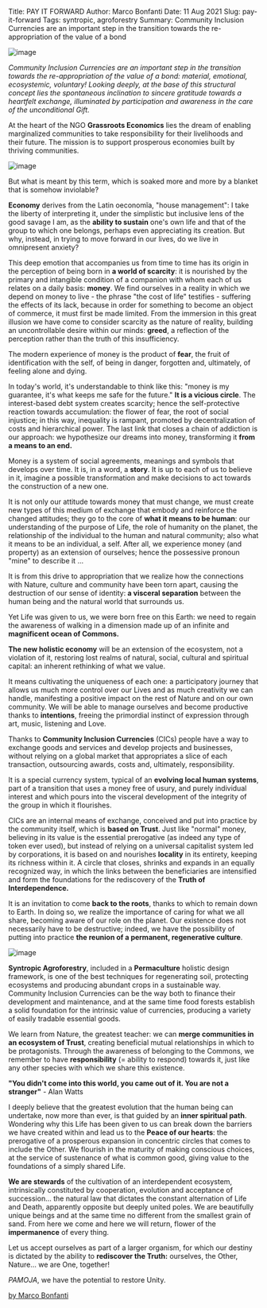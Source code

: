 Title: PAY IT FORWARD
Author: Marco Bonfanti
Date: 11 Aug 2021
Slug: pay-it-forward
Tags: syntropic, agroforestry
Summary: Community Inclusion Currencies are an important step in the transition towards the re-appropriation of the value of a bond

![image](/images/blog/pay-it-forward1.webp)

_Community Inclusion Currencies are an important step in the transition
towards the re-appropriation of the value of a bond: material,
emotional, ecosystemic, voluntary! Looking deeply, at the base of this
structural concept lies the spontaneous inclination to sincere gratitude
towards a heartfelt exchange, illuminated by participation and awareness
in the care of the unconditional Gift._

At the heart of the NGO **Grassroots Economics** lies the dream of
enabling marginalized communities to take responsibility for their
livelihoods and their future. The mission is to support prosperous
economies built by thriving communities.

![image](/images/blog/pay-it-forward2.webp)

But what is meant by this term, which is soaked more and more by a
blanket that is somehow inviolable?

**Economy** derives from the Latin oeconomĭa, "house management": I
take the liberty of interpreting it, under the simplistic but inclusive
lens of the good savage I am, as the **ability to sustain** one's own
life and that of the group to which one belongs, perhaps even
appreciating its creation. But why, instead, in trying to move forward
in our lives, do we live in omnipresent anxiety?

This deep emotion that accompanies us from time to time has its origin
in the perception of being born in **a world of scarcity**: it is
nourished by the primary and intangible condition of a companion with
whom each of us relates on a daily basis: **money**. We find ourselves
in a reality in which we depend on money to live - the phrase "the cost
of life" testifies - suffering the effects of its lack, because in
order for something to become an object of commerce, it must first be
made limited. From the immersion in this great illusion we have come to
consider scarcity as the nature of reality, building an uncontrollable
desire within our minds: **greed**, a reflection of the perception
rather than the truth of this insufficiency.

The modern experience of money is the product of **fear**, the fruit of
identification with the self, of being in danger, forgotten and,
ultimately, of feeling alone and dying.

In today's world, it's understandable to think like this: "money is
my guarantee, it's what keeps me safe for the future." **It is a
vicious circle**. The interest-based debt system creates scarcity; hence
the self-protective reaction towards accumulation: the flower of fear,
the root of social injustice; in this way, inequality is rampant,
promoted by decentralization of costs and hierarchical power. The last
link that closes a chain of addiction is our approach: we hypothesize
our dreams into money, transforming it **from a means to an end.**

Money is a system of social agreements, meanings and symbols that
develops over time. It is, in a word, a **story**. It is up to each of
us to believe in it, imagine a possible transformation and make
decisions to act towards the construction of a new one.

It is not only our attitude towards money that must change, we must
create new types of this medium of exchange that embody and reinforce
the changed attitudes; they go to the core of **what it means to be
human**: our understanding of the purpose of Life, the role of humanity
on the planet, the relationship of the individual to the human and
natural community; also what it means to be an individual, a self. After
all, we experience money (and property) as an extension of ourselves;
hence the possessive pronoun "mine" to describe it ...

It is from this drive to appropriation that we realize how the
connections with Nature, culture and community have been torn apart,
causing the destruction of our sense of identity: **a visceral
separation** between the human being and the natural world that
surrounds us.

Yet Life was given to us, we were born free on this Earth: we need to
regain the awareness of walking in a dimension made up of an infinite
and **magnificent ocean of Commons.**

**The new holistic economy** will be an extension of the ecosystem, not
a violation of it, restoring lost realms of natural, social, cultural
and spiritual capital: an inherent rethinking of what we value.

It means cultivating the uniqueness of each one: a participatory journey
that allows us much more control over our Lives and as much creativity
we can handle, manifesting a positive impact on the rest of Nature and
on our own community. We will be able to manage ourselves and become
productive thanks to **intentions**, freeing the primordial instinct of
expression through art, music, listening and Love.

Thanks to **Community Inclusion Currencies** (CICs) people have a way to
exchange goods and services and develop projects and businesses, without
relying on a global market that appropriates a slice of each
transaction, outsourcing awards, costs and, ultimately, responsibility.

It is a special currency system, typical of an **evolving local human
systems**, part of a transition that uses a money free of usury, and
purely individual interest and which pours into the visceral development
of the integrity of the group in which it flourishes.

CICs are an internal means of exchange, conceived and put into practice
by the community itself, which is **based on Trust**. Just like
"normal" money, believing in its value is the essential prerogative
(as indeed any type of token ever used), but instead of relying on a
universal capitalist system led by corporations, it is based on and
nourishes **locality** in its entirety, keeping its richness within it.
A circle that closes, shrinks and expands in an equally recognized way,
in which the links between the beneficiaries are intensified and form
the foundations for the rediscovery of the **Truth of Interdependence.**

It is an invitation to come **back to the roots**, thanks to which to
remain down to Earth. In doing so, we realize the importance of caring
for what we all share, becoming aware of our role on the planet. Our
existence does not necessarily have to be destructive; indeed, we have
the possibility of putting into practice **the reunion of a permanent,
regenerative culture**.

![image](/images/blog/pay-it-forward3.webp)

**Syntropic Agroforestry**, included in a **Permaculture** holistic
design framework, is one of the best techniques for regenerating soil,
protecting ecosystems and producing abundant crops in a sustainable way.
Community Inclusion Currencies can be the way both to finance their
development and maintenance, and at the same time food forests establish
a solid foundation for the intrinsic value of currencies, producing a
variety of easily tradable essential goods.

We learn from Nature, the greatest teacher: we can **merge communities
in an ecosystem of Trust**, creating beneficial mutual relationships in
which to be protagonists. Through the awareness of belonging to the
Commons, we remember to have **responsibility** (= ability to respond)
towards it, just like any other species with which we share this
existence.

**"You didn't come into this world, you came out of it. You are not a
stranger"** - Alan Watts

I deeply believe that the greatest evolution that the human being can
undertake, now more than ever, is that guided by an **inner spiritual
path**. Wondering why this Life has been given to us can break down the
barriers we have created within and lead us to the **Peace of our
hearts**: the prerogative of a prosperous expansion in concentric
circles that comes to include the Other. We flourish in the maturity of
making conscious choices, at the service of sustenance of what is common
good, giving value to the foundations of a simply shared Life.

**We are stewards** of the cultivation of an interdependent ecosystem,
intrinsically constituted by cooperation, evolution and acceptance of
succession... the natural law that dictates the constant alternation of
Life and Death, apparently opposite but deeply united poles. We are
beautifully unique beings and at the same time no different from the
smallest grain of sand. From here we come and here we will return,
flower of the **impermanence** of every thing.

Let us accept ourselves as part of a larger organism, for which our
destiny is dictated by the ability to **rediscover the Truth:**
ourselves, the Other, Nature... we are One, together!

_PAMOJA_, we have the potential to restore Unity.

[by Marco
Bonfanti](https://paceselvaggia.wordpress.com/?fbclid=IwAR24s-62YpIkNRE0vdr-vJXxKMXwgc9GKHYPLRZvWAaWcnfw40IbKgi2nRU)
